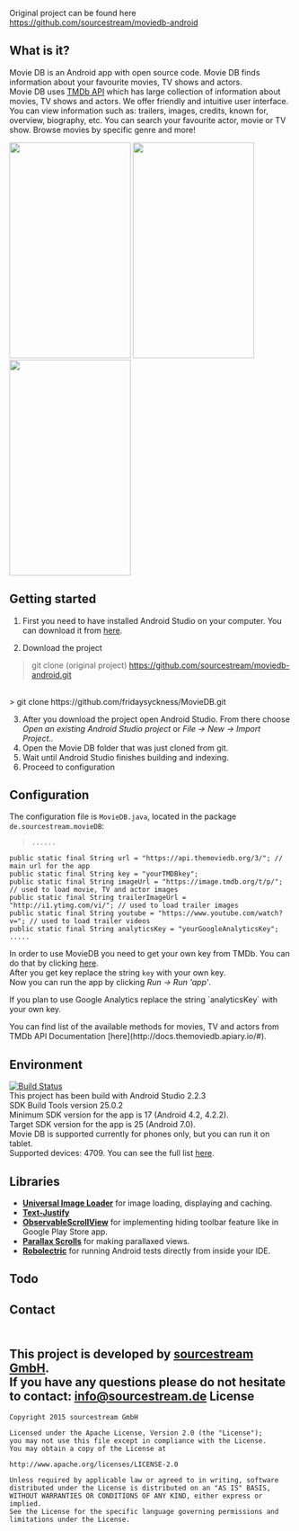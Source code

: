 
Original project can be found here https://github.com/sourcestream/moviedb-android

What is it?
-----------
Movie DB is an Android app with open source code. Movie DB finds information about your favourite movies, TV shows and actors.</br>
Movie DB uses [TMDb API](https://www.themoviedb.org/documentation/api) which has large collection of information about movies, TV shows and actors.
We offer friendly and intuitive user interface. You can view information such as: trailers, images, credits, known for, overview, biography, etc. You can search your favourite actor, movie or TV show. Browse movies by specific genre and more!

<img src="https://raw.githubusercontent.com/sourcestream/moviedb-android/master/images/1.png" width="216" height="384">
<img src="https://raw.githubusercontent.com/sourcestream/moviedb-android/master/images/2.png" width="216" height="384">
<img src="https://raw.githubusercontent.com/sourcestream/moviedb-android/master/images/5.png" width="216" height="384">
<br/>

Getting started
-------------
1. First you need to have installed Android Studio on your computer. You can download it from [here](https://developer.android.com/sdk/index.html).

2. Download the project
> git clone (original project) https://github.com/sourcestream/moviedb-android.git
<br/>
> git clone https://github.com/fridaysyckness/MovieDB.git

3. After you download the project open Android Studio. From there choose *Open an existing Android Studio project* or *File -> New -> Import Project..*
4.  Open the Movie DB folder that was just cloned from git.
5.  Wait until Android Studio finishes building and indexing.
6. Proceed to configuration

Configuration
-------------
The configuration file is `MovieDB.java`, located in the package `de.sourcestream.movieDB`:

>     ......
    public static final String url = "https://api.themoviedb.org/3/"; // main url for the app
    public static final String key = "yourTMDBkey"; 
    public static final String imageUrl = "https://image.tmdb.org/t/p/"; // used to load movie, TV and actor images
    public static final String trailerImageUrl = "http://i1.ytimg.com/vi/"; // used to load trailer images
    public static final String youtube = "https://www.youtube.com/watch?v="; // used to load trailer videos
    public static final String analyticsKey = "yourGoogleAnalyticsKey";
    .....


In order to use MovieDB you need to get your own key from TMDb. You can do that by clicking [here](https://www.themoviedb.org/account/signup).
</br>After you get key replace the string `key` with your own key.
</br>Now you can run the app by clicking *Run -> Run 'app'*.
<p>If you plan to use Google Analytics replace the string `analyticsKey` with your own key.
<p>You can find list of the available methods for movies, TV and actors from TMDb API Documentation [here](http://docs.themoviedb.apiary.io/#).


Environment
--------------
[![Build Status](https://api.travis-ci.org/sourcestream/moviedb-android.svg?branch=master)](http://travis-ci.org/sourcestream/moviedb-android)
</br>This project has been build with Android Studio 2.2.3
</br>SDK Build Tools version 25.0.2
</br>Minimum SDK version for the app is 	17 (Android 4.2, 4.2.2).
</br>Target SDK version for the app is 25 (Android 7.0).
</br>Movie DB is supported currently for phones only, but you can run it on tablet.
</br>Supported devices: 4709. You can see the full list [here](https://github.com/sourcestream/moviedb-android/blob/master/documents/supported%20devices.pdf).

Libraries
--------------

 - **[Universal Image Loader](https://github.com/nostra13/Android-Universal-Image-Loader)** for image loading, displaying and caching.
 - **[Text-Justify](https://github.com/bluejamesbond/TextJustify-Android)**
 - **[ObservableScrollView](https://github.com/ksoichiro/Android-ObservableScrollView)** for implementing hiding toolbar feature like in Google Play Store app.
 - **[Parallax Scrolls](https://github.com/nirhart/ParallaxScroll)** for making parallaxed views.
 - **[Robolectric](http://robolectric.org/)** for running Android tests directly from inside your IDE.

Todo
-----------

Contact
--------------
</br>This project is developed by [sourcestream GmbH](http://sourcestream.de/).
</br>If you have any questions please do not hesitate to contact: <a href="mailto:info@sourcestream.de?subject=SweetWords">
info@sourcestream.de</a> 
License
--------------
    Copyright 2015 sourcestream GmbH

	Licensed under the Apache License, Version 2.0 (the "License"); 
	you may not use this file except in compliance with the License. 
	You may obtain a copy of the License at

	http://www.apache.org/licenses/LICENSE-2.0

	Unless required by applicable law or agreed to in writing, software 
	distributed under the License is distributed on an "AS IS" BASIS, 
	WITHOUT WARRANTIES OR CONDITIONS OF ANY KIND, either express or implied. 
	See the License for the specific language governing permissions and 
	limitations under the License.
